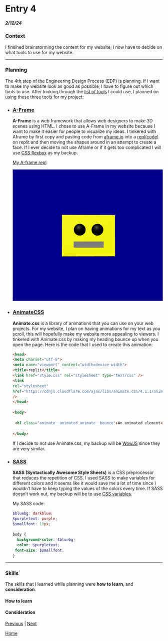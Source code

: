 # Entry 4
##### 2/12/24

### Context
I finsihed brainstorming the content for my website, I now have to decide on what tools to use for my website.

---

### Planning
The 4th step of the Engineering Design Process (EDP) is planning. If I want to make my website look as good as possible, I have to figure out which tools to use. After looking through the [list of tools](https://docs.google.com/document/d/1rk-z-5FvFE3qHRHJ9q609wqwi3cQ9AKDW4H-CPG3WYA/edit) I could use, I planned on using these three tools for my project:


* ### [A-Frame](https://aframe.io/)
    **A-Frame** is a web framework that allows web designers to make 3D scenes using HTML. I chose to use A-Frame in my website because I want to make it easier for people to visualize my ideas. I tinkered with Aframe by first copy and pasting code from [aframe.io](https://aframe.io/docs/1.5.0/introduction/) into a [repl(code)](https://replit.com/@kosallour/test-aframe) on replit and then moving the shapes around in an attempt to create a face. If I ever decide to not use Aframe or if it gets too complicated I will use [CSS flexbox](https://www.w3schools.com/css/css3_flexbox.asp) as my backup.

    [My A-frame repl](https://1021ffaf-62a1-4a78-816e-7a9967fa92c5-00-3ocmxt0o8r26t.riker.replit.dev/)

    ![Alt text](<Screenshot 2024-02-25 023327.png>)

* ### [AnimateCSS](https://animate.style/)
    **Animate.css** is a library of animations that you can use on your web projects. For my website, I plan on having animations for my text as you scroll, this will hopefully make my website more appealing to viewers. I tinkered with Animate.css by making my heading bounce up when you open the page. Here is the code that I used to create this animation:

    ```html
   <head>
  <meta charset="utf-8">
  <meta name="viewport" content="width=device-width">
  <title>replit</title>
  <link href="style.css" rel="stylesheet" type="text/css" />
  <link
    rel="stylesheet"
    href="https://cdnjs.cloudflare.com/ajax/libs/animate.css/4.1.1/animate.min.css"
  />
    </head>

    <body>

     <h1 class="animate__animated animate__bounce">An animated element</h1>

    </body>
    ```
    If I decide to not use Animate.css, my backup will be [WowJS](https://wowjs.uk/) since they are very similar.


* ### [SASS](https://sass-lang.com/)
    **SASS (Syntactically Awesome Style Sheets)** is a CSS preprocessor that reduces the repetition of CSS. I used SASS to make variables for different colors and it seems like it would save me a lot of time since I wouldn’t have to keep typing the values of the colors every time.  If SASS doesn’t work out, my backup will be to use [CSS variables](https://www.w3schools.com/css/css3_variables.asp).

    My SASS code:
    ```SCSS
    $bluebg: darkblue;
    $purpletext: purple;
    $smallfont: 10px;

    body {
      background-color: $bluebg;
      color: $purpletext;
     font-size: $smallfont;
    }
    ```

---
### Skills
The skills that I learned while planning were **how to learn**, and **consideration**.

 #### How to learn

 #### Consideration



[Previous](entry03.md) | [Next](entry05.md)

[Home](../README.md)
